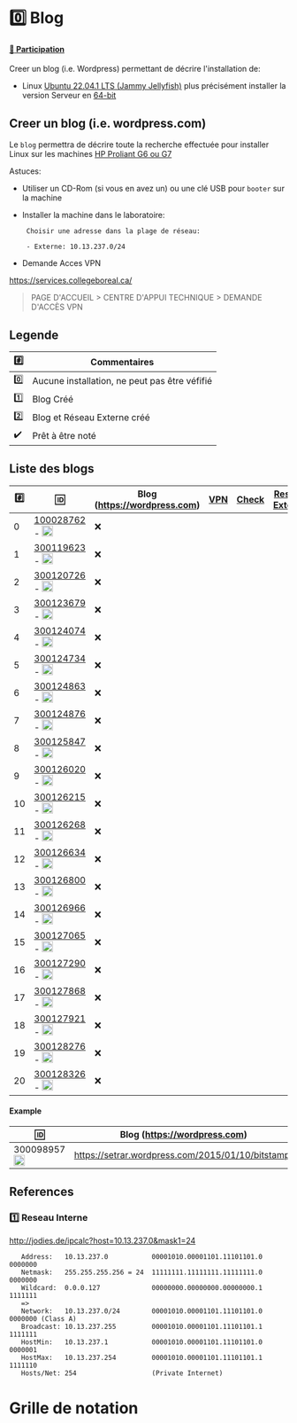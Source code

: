 # :zero: Blog

#### [:tada: Participation](.scripts/Participation.md)


Creer un blog (i.e. Wordpress) permettant de décrire l'installation de:

* Linux [Ubuntu 22.04.1 LTS (Jammy Jellyfish)](https://releases.ubuntu.com/jammy) plus précisément installer la version  Serveur en [64-bit](https://releases.ubuntu.com/jammy/ubuntu-22.04.1-live-server-amd64.iso)

## Creer un blog (i.e. wordpress.com)

Le `blog` permettra de décrire toute la recherche effectuée pour installer Linux sur les machines [HP Proliant G6 ou G7](https://github.com/CollegeBoreal/Laboratoires/tree/master/3202/proliant)

Astuces: 

* Utiliser un CD-Rom (si vous en avez un) ou une clé USB pour `booter` sur la machine

* Installer la machine dans le laboratoire:

       Choisir une adresse dans la plage de réseau:
       
       - Externe: 10.13.237.0/24

* Demande Acces VPN

https://services.collegeboreal.ca/

> PAGE D'ACCUEIL > CENTRE D'APPUI TECHNIQUE > DEMANDE D'ACCÈS VPN
       
## Legende

| :hash:             | Commentaires                                  |
|--------------------|-----------------------------------------------|
| :zero:             | Aucune installation, ne peut pas être véfifié |
| :one:              | Blog Créé                                     |
| :two:              | Blog et Réseau Externe créé                   |
| :heavy_check_mark: | Prêt à être noté                              |

## Liste des blogs

|:hash:| :id:      |   Blog (https://wordpress.com)                                                    | [VPN](https://github.com/CollegeBoreal/Tutoriels/tree/main/V.VPN)  | [Check](README.md#legende) | [Reseau Externe](README.md#one-reseau-interne)| Baie |
|------|-----------|-----------------------------------------------------------------------------------|------|--------------------|---------------|----|
| 0 | [100028762](../100028762/README.md) - <image src='https://avatars0.githubusercontent.com/u/96226008?s=460&v=4' width=20 height=20></image> | :x: |
| 1 | [300119623](../300119623/README.md) - <image src='https://avatars0.githubusercontent.com/u/97314467?s=460&v=4' width=20 height=20></image> | :x: |
| 2 | [300120726](../300120726/README.md) - <image src='https://avatars0.githubusercontent.com/u/105461057?s=460&v=4' width=20 height=20></image> | :x: |
| 3 | [300123679](../300123679/README.md) - <image src='https://avatars0.githubusercontent.com/u/105458655?s=460&v=4' width=20 height=20></image> | :x: |
| 4 | [300124074](../300124074/README.md) - <image src='https://avatars0.githubusercontent.com/u/97147101?s=460&v=4' width=20 height=20></image> | :x: |
| 5 | [300124734](../300124734/README.md) - <image src='https://avatars0.githubusercontent.com/u/583231?s=460&v=4' width=20 height=20></image> | :x: |
| 6 | [300124863](../300124863/README.md) - <image src='https://avatars0.githubusercontent.com/u/97644305?s=460&v=4' width=20 height=20></image> | :x: |
| 7 | [300124876](../300124876/README.md) - <image src='https://avatars0.githubusercontent.com/u/583231?s=460&v=4' width=20 height=20></image> | :x: |
| 8 | [300125847](../300125847/README.md) - <image src='https://avatars0.githubusercontent.com/u/97644650?s=460&v=4' width=20 height=20></image> | :x: |
| 9 | [300126020](../300126020/README.md) - <image src='https://avatars0.githubusercontent.com/u/583231?s=460&v=4' width=20 height=20></image> | :x: |
| 10 | [300126215](../300126215/README.md) - <image src='https://avatars0.githubusercontent.com/u/583231?s=460&v=4' width=20 height=20></image> | :x: |
| 11 | [300126268](../300126268/README.md) - <image src='https://avatars0.githubusercontent.com/u/97314948?s=460&v=4' width=20 height=20></image> | :x: |
| 12 | [300126634](../300126634/README.md) - <image src='https://avatars0.githubusercontent.com/u/97324827?s=460&v=4' width=20 height=20></image> | :x: |
| 13 | [300126800](../300126800/README.md) - <image src='https://avatars0.githubusercontent.com/u/583231?s=460&v=4' width=20 height=20></image> | :x: |
| 14 | [300126966](../300126966/README.md) - <image src='https://avatars0.githubusercontent.com/u/94937166?s=460&v=4' width=20 height=20></image> | :x: |
| 15 | [300127065](../300127065/README.md) - <image src='https://avatars0.githubusercontent.com/u/583231?s=460&v=4' width=20 height=20></image> | :x: |
| 16 | [300127290](../300127290/README.md) - <image src='https://avatars0.githubusercontent.com/u/105463700?s=460&v=4' width=20 height=20></image> | :x: |
| 17 | [300127868](../300127868/README.md) - <image src='https://avatars0.githubusercontent.com/u/583231?s=460&v=4' width=20 height=20></image> | :x: |
| 18 | [300127921](../300127921/README.md) - <image src='https://avatars0.githubusercontent.com/u/583231?s=460&v=4' width=20 height=20></image> | :x: |
| 19 | [300128276](../300128276/README.md) - <image src='https://avatars0.githubusercontent.com/u/113144317?s=460&v=4' width=20 height=20></image> | :x: |
| 20 | [300128326](../300128326/README.md) - <image src='https://avatars0.githubusercontent.com/u/105472970?s=460&v=4' width=20 height=20></image> | :x: |

#### Example
| :id:      |   Blog (https://wordpress.com)                          |
|-----------|---------------------------------------------------------|
| 300098957  <image src="https://avatars0.githubusercontent.com/u/62551735?s=400&v=4" width=20 height=20></image> | https://setrar.wordpress.com/2015/01/10/bitstamp/       | 


## References

### :one: Reseau Interne

http://jodies.de/ipcalc?host=10.13.237.0&mask1=24

       Address:   10.13.237.0           00001010.00001101.11101101.0 0000000
       Netmask:   255.255.255.256 = 24  11111111.11111111.11111111.0 0000000
       Wildcard:  0.0.0.127             00000000.00000000.00000000.1 1111111
       =>
       Network:   10.13.237.0/24        00001010.00001101.11101101.0 0000000 (Class A)
       Broadcast: 10.13.237.255         00001010.00001101.11101101.1 1111111
       HostMin:   10.13.237.1           00001010.00001101.11101101.0 0000001
       HostMax:   10.13.237.254         00001010.00001101.11101101.1 1111110
       Hosts/Net: 254                   (Private Internet)

# Grille de notation



